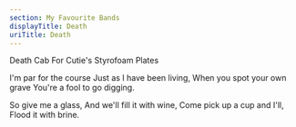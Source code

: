 ```yaml
---
section: My Favourite Bands
displayTitle: Death
uriTitle: Death
---
```


Death Cab For Cutie's Styrofoam Plates

I'm par for the course
Just as I have been living,
When you spot your own grave
You're a fool to go digging.

So give me a glass,
And we'll fill it with wine,
Come pick up a cup and I'll,
Flood it with brine.
